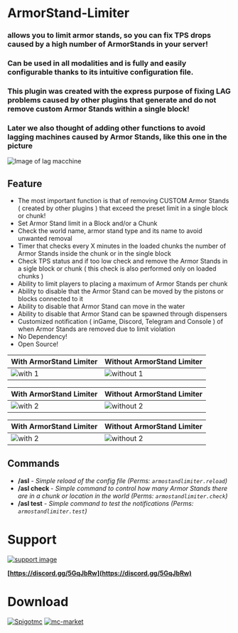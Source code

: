 # ArmorStand-Limiter

### allows you to limit armor stands, so you can fix TPS drops caused by a high number of ArmorStands in your server!
### Can be used in all modalities and is fully and easily configurable thanks to its intuitive configuration file.

### This plugin was created with the express purpose of fixing LAG problems caused by other plugins that generate and do not remove custom Armor Stands within a single block!
### Later we also thought of adding other functions to avoid lagging machines caused by Armor Stands, like this one in the picture

![Image of lag macchine](https://proxy.spigotmc.org/b7784492579431e53d92e3f263d82e45ecdd4eee?url=https%3A%2F%2Fmedia.giphy.com%2Fmedia%2FtEMxrfDqlsOxr3Ft8N%2Fgiphy.gif)

## Feature
* The most important function is that of removing CUSTOM Armor Stands ( created by other plugins ) that exceed the preset limit in a single block or chunk!
* Set Armor Stand limit in a Block and/or a Chunk
* Check the world name, armor stand type and its name to avoid unwanted removal
* Timer that checks every X minutes in the loaded chunks the number of Armor Stands inside the chunk or in the single block
* Check TPS status and if too low check and remove the Armor Stands in a sigle block or chunk ( this check is also performed only on loaded chunks )
* Ability to limit players to placing a maximum of Armor Stands per chunk
* Ability to disable that the Armor Stand can be moved by the pistons or blocks connected to it
* Ability to disable that Armor Stand can move in the water
* Ability to disable that Armor Stand can be spawned through dispensers
* Customized notification ( inGame, Discord, Telegram and Console ) of when Armor Stands are removed due to limit violation
* No Dependency!
* Open Source!

With ArmorStand Limiter| Without ArmorStand Limiter
------------ | -------------
![with 1](https://media.giphy.com/media/KIAEOaU7DQ0zMV3tNG/giphy.gif) | ![without 1](https://media.giphy.com/media/tEMxrfDqlsOxr3Ft8N/giphy.gif)

With ArmorStand Limiter| Without ArmorStand Limiter
------------ | -------------
![with 2](https://media.giphy.com/media/cWRZo5KXvXQqSZsYro/giphy.gif) | ![without 2](https://media.giphy.com/media/8fI4hdymXqI8S5yjKX/giphy.gif)

With ArmorStand Limiter| Without ArmorStand Limiter
------------ | -------------
![with 2](https://media.giphy.com/media/Gic4t11kRXLkDZnyxL/giphy.gif) | ![without 2](https://media.giphy.com/media/zLbGnlhX0eZJ9KzrEh/giphy.gif)


## Commands
* **/asl** - *Simple reload of the config file (Perms: `armostandlimiter.reload`)*
* **/asl check <chunk>** - *Simple command to control how many Armor Stands there are in a chunk or location in the world (Perms: `armostandlimiter.check`)*
* **/asl test** - *Simple command to test the notifications (Perms: `armostandlimiter.test`)*

# Support

[![support image](https://www.spigotmc.org/attachments/df49f8622d8e980cdb32f660948c1a13f2c45a5d-png.576954/)](https://discord.gg/5GqJbRw)

**[https://discord.gg/5GqJbRw](https://discord.gg/5GqJbRw)**


# Download
[![Spigotmc](https://static.spigotmc.org/img/spigot.png)](https://www.spigotmc.org/resources/armorstand-limiter.86706/)          [![mc-market](https://www.mc-market.org/styles/mcmarketv2/xenforo/logo.og.png)](https://www.mc-market.org/resources/18303/)
